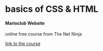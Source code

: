 # basics of  CSS & HTML

#### Marioclub Website

online free course from The Net Ninja

[link to the course](https://www.youtube.com/watch?v=hu-q2zYwEYs)
